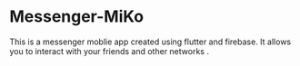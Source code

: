 # Messenger-MiKo
This is a messenger moblie app created using flutter and firebase. It allows you to interact with your friends and other networks .
